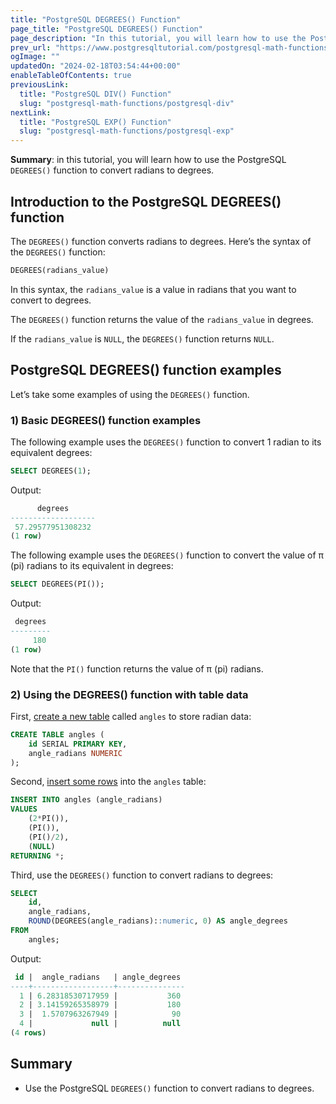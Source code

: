 ```yaml
---
title: "PostgreSQL DEGREES() Function"
page_title: "PostgreSQL DEGREES() Function"
page_description: "In this tutorial, you will learn how to use the PostgreSQL DEGREES() function to convert radians to degrees."
prev_url: "https://www.postgresqltutorial.com/postgresql-math-functions/postgresql-degrees/"
ogImage: ""
updatedOn: "2024-02-18T03:54:44+00:00"
enableTableOfContents: true
previousLink: 
  title: "PostgreSQL DIV() Function"
  slug: "postgresql-math-functions/postgresql-div"
nextLink: 
  title: "PostgreSQL EXP() Function"
  slug: "postgresql-math-functions/postgresql-exp"
---
```





**Summary**: in this tutorial, you will learn how to use the PostgreSQL `DEGREES()` function to convert radians to degrees.


## Introduction to the PostgreSQL DEGREES() function

The `DEGREES()` function converts radians to degrees. Here’s the syntax of the `DEGREES()` function:


```sql
DEGREES(radians_value)
```
In this syntax, the `radians_value` is a value in radians that you want to convert to degrees.

The `DEGREES()` function returns the value of the `radians_value` in degrees.

If the `radians_value` is `NULL`, the `DEGREES()` function returns `NULL`.


## PostgreSQL DEGREES() function examples

Let’s take some examples of using the `DEGREES()` function.


### 1\) Basic DEGREES() function examples

The following example uses the `DEGREES()` function to convert 1 radian to its equivalent degrees:


```sql
SELECT DEGREES(1);
```
Output:


```sql
      degrees
-------------------
 57.29577951308232
(1 row)
```
The following example uses the `DEGREES()` function to convert the value of π (pi) radians to its equivalent in degrees:


```sql
SELECT DEGREES(PI());
```
Output:


```sql
 degrees
---------
     180
(1 row)
```
Note that the `PI()` function returns the value of π (pi) radians.


### 2\) Using the DEGREES() function with table data

First, [create a new table](../postgresql-tutorial/postgresql-create-table) called `angles` to store radian data:


```sql
CREATE TABLE angles (
    id SERIAL PRIMARY KEY,
    angle_radians NUMERIC
);
```
Second, [insert some rows](../postgresql-tutorial/postgresql-insert) into the `angles` table:


```sql
INSERT INTO angles (angle_radians) 
VALUES
    (2*PI()),
    (PI()),
    (PI()/2),
    (NULL)
RETURNING *;
```
Third, use the `DEGREES()` function to convert radians to degrees:


```sql
SELECT 
    id,
    angle_radians,
    ROUND(DEGREES(angle_radians)::numeric, 0) AS angle_degrees
FROM 
    angles;
```
Output:


```sql
 id |  angle_radians   | angle_degrees
----+------------------+---------------
  1 | 6.28318530717959 |           360
  2 | 3.14159265358979 |           180
  3 |  1.5707963267949 |            90
  4 |             null |          null
(4 rows)
```

## Summary

* Use the PostgreSQL `DEGREES()` function to convert radians to degrees.

